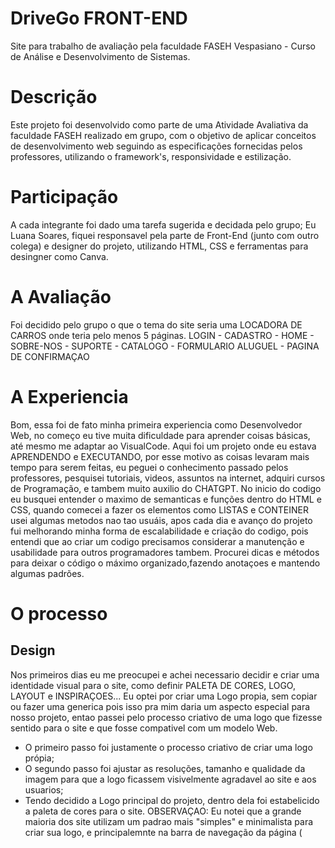 # DriveGo FRONT-END
Site para trabalho de avaliação pela faculdade FASEH Vespasiano - Curso de Análise e Desenvolvimento de Sistemas.
# Descrição 
Este projeto foi desenvolvido como parte de uma Atividade Avaliativa da faculdade FASEH realizado em grupo, com o objetivo de aplicar conceitos de desenvolvimento web seguindo as especificações fornecidas pelos professores, utilizando o framework's, responsividade e estilização.
# Participação
A cada integrante foi dado uma tarefa sugerida e decidada pelo grupo; Eu Luana Soares, fiquei responsavel pela parte de Front-End (junto com outro colega) e designer do projeto, utilizando HTML, CSS e ferramentas para desingner como Canva.
# A Avaliação 
Foi decidido pelo grupo o que o tema do site seria uma LOCADORA DE CARROS onde teria pelo menos 5 páginas.
 LOGIN - CADASTRO - HOME - SOBRE-NOS - SUPORTE - CATALOGO - FORMULARIO ALUGUEL - PAGINA DE CONFIRMAÇAO
# A Experiencia
Bom, essa foi de fato minha primeira experiencia como Desenvolvedor Web, no começo eu tive muita dificuldade para aprender coisas básicas, até mesmo me adaptar ao VisualCode.
Aqui foi um projeto onde eu estava APRENDENDO e EXECUTANDO, por esse motivo as coisas levaram mais tempo para serem feitas, eu peguei o conhecimento passado pelos professores, pesquisei tutoriais, videos, assuntos na internet, adquiri cursos de Programação, e tambem muito auxilio do CHATGPT.
No inicio do codigo eu busquei entender o maximo de semanticas e funções dentro do HTML e CSS, quando comecei a fazer os elementos como LISTAS e CONTEINER usei algumas metodos nao tao usuáis, apos cada dia e avanço do projeto fui melhorando minha forma de escalabilidade e criação do codigo, pois entendi que ao criar um codigo precisamos considerar a manutenção e usabilidade para outros programadores tambem.
Procurei dicas e métodos para deixar o código o máximo organizado,fazendo anotaçoes e mantendo algumas padrões.

# O processo
## Design
Nos primeiros dias eu me preocupei e achei necessario decidir e criar uma identidade visual para o site, como definir PALETA DE CORES, LOGO, LAYOUT e INSPIRAÇOES... 
Eu optei por criar uma Logo propia, sem copiar ou fazer uma generica pois isso pra mim daria um aspecto especial para nosso projeto, entao passei pelo processo criativo de uma logo que fizesse sentido para o site e que fosse compativel com um modelo Web.
- O primeiro passo foi justamente o processo criativo de criar uma logo própia;
- O segundo passo foi ajustar as resoluções, tamanho e qualidade da imagem para que a logo ficassem visivelmente agradavel ao site e aos usuarios;
- Tendo decidido a Logo principal do projeto, dentro dela foi estabelicido a paleta de cores para o site.
OBSERVAÇAO: Eu notei que a grande maioria dos site utilizam um padrao mais "simples" e minimalista para criar sua logo, e principalemnte na barra de navegação da página (<title>) utilizam mais Icons, disso eu criei uma logo com menos detalhes para ficar em no Title.
- Dentro desses passos concluidos fui determinando e testando a paleta de cores nas formas que eu colocaria nos elementos do site Exemplo:COR PRIMARIA, COR SECUNDARIA, COR FUNDO etc...
## Criação da barra de navegação 
- Inicialmente a barra de navegação tinha sido feita por outro colega responsável pelo Front-End usando o Bootstrap, então o problema surgiu ao tentar estilizar com o CSS esse elemento, ficou difícil definir as cores desejadas, fazer algumas modificações acrescentando e removendo alguns elementos da navbar. 
- Entao optamos por substituir o a navbar do Bootstrap, pegamos um modelos mais simples e como menos opções, onde eu consegui final estilizar e definir os pontos que desejava.
